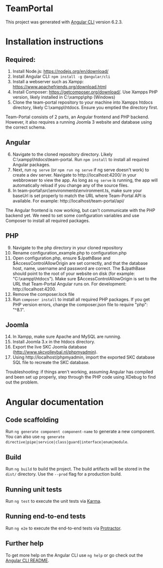 # TeamPortal

This project was generated with [Angular CLI](https://github.com/angular/angular-cli) version 6.2.3.

# Installation instructions

## Required: 
1. Install Node.js: https://nodejs.org/en/download/
2. Install Angular CLI: `npm install -g @angular/cli`
3. Install a webserver such as Xampp: https://www.apachefriends.org/download.html
4. Install Composer: https://getcomposer.org/download/. Use Xampps PHP version, likely installed in C:\xampp\php (Windows)
5. Clone the team-portal repository to your machine into Xampps htdocs directory, likely C:\xampp\htdocs. Ensure you emptied the directory first.  

Team-Portal consists of 2 parts, an Angular frontend and PHP backend. However, it also requires a running Joomla 3 website and database using the correct schema. 

## Angular

6. Navigate to the cloned repository directory. Likely C:\xampp\htdocs\team-portal. Run `npm install` to install all required Angular packages.
7. Next, run `ng serve` (or `npm run ng serve` if ng serve doesn't work) to create a dev server. Navigate to http://localhost:4200/ in your webbrowser to view the app. As long as `ng serve` is running, the app will automatically reload if you change any of the source files.
8. In team-portal\src\environments\environment.ts, make sure your baseUrl is set properly to match the URL where Team-Portal API is available. For example: http://localhost/team-portal/api/

The Angular frontend is now working, but can't communicate with the PHP backend yet. We need to set some configuration variables and use Composer to install all required packages. 

## PHP
9. Navigate to the php directory in your cloned repository
10. Rename configuration_example.php to configuration.php
11. Open configuration.php, ensure $JpathBase and $AccessControlAllowOrigin are set correctly, and that the database host, name, username and password are correct. The $JpathBase should point to the root of your website on disk (for example: "C:\xampp\htdocs"). Make sure $AccessControlAllowOrigin is set to the URL that Team-Portal Angular runs on. For development: http://localhost:4200.
12. Remove the composer.lock file
13. Run `composer install` to install all required PHP packages. If you get PHP version errors, change the composer.json file to require "php": "^8.1". 

## Joomla
14. In Xampp, make sure Apache and MySQL are running. 
15. Install Joomla 3.x in the htdocs directory. 
16. Export the live SKC Joomla database (http://www.skcvolleybal.nl/phpmyadmin).
17. Using http://localhost/phpmyadmin, import the exported SKC database SQL file to recreate the SKC database. 

Troubleshooting: if things aren't working, assuming Angular has compiled and been set up properly, step through the PHP code using XDebug to find out the problem. 

# Angular documentation

## Code scaffolding

Run `ng generate component component-name` to generate a new component. You can also use `ng generate directive|pipe|service|class|guard|interface|enum|module`.

## Build

Run `ng build` to build the project. The build artifacts will be stored in the `dist/` directory. Use the `--prod` flag for a production build.

## Running unit tests

Run `ng test` to execute the unit tests via [Karma](https://karma-runner.github.io).

## Running end-to-end tests

Run `ng e2e` to execute the end-to-end tests via [Protractor](http://www.protractortest.org/).

## Further help

To get more help on the Angular CLI use `ng help` or go check out the [Angular CLI README](https://github.com/angular/angular-cli/blob/master/README.md).
